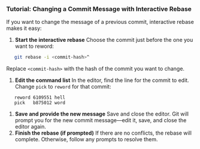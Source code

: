 ### Tutorial: Changing a Commit Message with Interactive Rebase

If you want to change the message of a previous commit, interactive rebase makes it easy:

1. **Start the interactive rebase**
   Choose the commit just before the one you want to reword:

``` bash
   git rebase -i <commit-hash>^
```

Replace `<commit-hash>` with the hash of the commit you want to change.

1. **Edit the command list**
   In the editor, find the line for the commit to edit.
   Change `pick` to `reword` for that commit:

``` 
   reword 6109551 hell
   pick   b875012 word
```

1. **Save and provide the new message**
   Save and close the editor.
   Git will prompt you for the new commit message—edit it, save, and close the editor again.
2. **Finish the rebase (if prompted)**
   If there are no conflicts, the rebase will complete. Otherwise, follow any prompts to resolve them.
